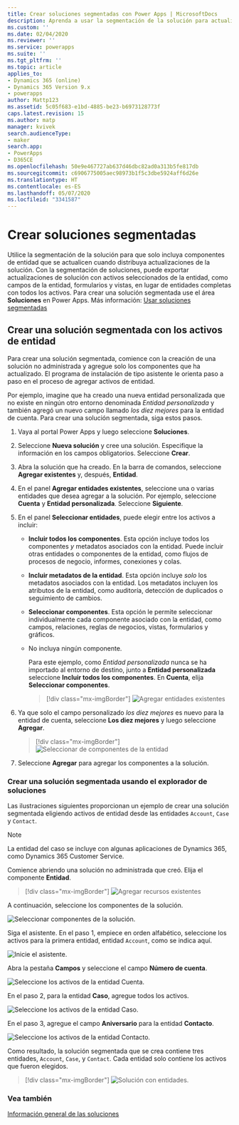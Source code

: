 ```yaml
---
title: Crear soluciones segmentadas con Power Apps | MicrosoftDocs
description: Aprenda a usar la segmentación de la solución para actualizar sus soluciones
ms.custom: ''
ms.date: 02/04/2020
ms.reviewer: ''
ms.service: powerapps
ms.suite: ''
ms.tgt_pltfrm: ''
ms.topic: article
applies_to:
- Dynamics 365 (online)
- Dynamics 365 Version 9.x
- powerapps
author: Mattp123
ms.assetid: 5c05f683-e1bd-4885-be23-b6973128773f
caps.latest.revision: 15
ms.author: matp
manager: kvivek
search.audienceType:
- maker
search.app:
- PowerApps
- D365CE
ms.openlocfilehash: 50e9e467727ab637d46dbc82ad0a313b5fe817db
ms.sourcegitcommit: c6906775005aec98973b1f5c3dbe5924aff6d26e
ms.translationtype: HT
ms.contentlocale: es-ES
ms.lasthandoff: 05/07/2020
ms.locfileid: "3341587"
---
```

# <a name="create-segmented-solutions"></a>Crear soluciones segmentadas 
Utilice la segmentación de la solución para que solo incluya componentes de entidad que se actualicen cuando distribuya actualizaciones de la solución. Con la segmentación de soluciones, puede exportar actualizaciones de solución con activos seleccionados de la entidad, como campos de la entidad, formularios y vistas, en lugar de entidades completas con todos los activos. Para crear una solución segmentada use el área **Soluciones** en Power Apps. Más información: [Usar soluciones segmentadas](/power-platform/alm/segmented-solutions-alm)

## <a name="create-a-segmented-solution-with-entity-assets"></a>Crear una solución segmentada con los activos de entidad 
 Para crear una solución segmentada, comience con la creación de una solución no administrada y agregue solo los componentes que ha actualizado. El programa de instalación de tipo asistente le orienta paso a paso en el proceso de agregar activos de entidad. 

Por ejemplo, imagine que ha creado una nueva entidad personalizada que no existe en ningún otro entorno denominada *Entidad personalizada* y también agregó un nuevo campo llamado *los diez mejores* para la entidad de cuenta. Para crear una solución segmentada, siga estos pasos. 
  
1. Vaya al portal Power Apps y luego seleccione **Soluciones**.  
  
2.  Seleccione **Nueva solución** y cree una solución. Especifique la información en los campos obligatorios. Seleccione **Crear**.  
  
3.  Abra la solución que ha creado. En la barra de comandos, seleccione **Agregar existentes** y, después, **Entidad**.  
  
4.  En el panel **Agregar entidades existentes**, seleccione una o varias entidades que desea agregar a la solución. Por ejemplo, seleccione **Cuenta** y **Entidad personalizada**. Seleccione **Siguiente**.  

5.  En el panel **Seleccionar entidades**, puede elegir entre los activos a incluir: 
    - **Incluir todos los componentes**. Esta opción incluye todos los componentes *y* metadatos asociados con la entidad. Puede incluir otras entidades o componentes de la entidad, como flujos de procesos de negocio, informes, conexiones y colas. 
    - **Incluir metadatos de la entidad**. Esta opción incluye *solo* los metadatos asociados con la entidad. Los metadatos incluyen los atributos de la entidad, como auditoría, detección de duplicados o seguimiento de cambios. 
    - **Seleccionar componentes**. Esta opción le permite seleccionar individualmente cada componente asociado con la entidad, como campos, relaciones, reglas de negocios, vistas, formularios y gráficos. 
    - No incluya ningún componente. 

      Para este ejemplo, como *Entidad personalizada* nunca se ha importado al entorno de destino, junto a **Entidad personalizada** seleccione **Incluir todos los componentes**. En **Cuenta**, elija **Seleccionar componentes**.  
      > [!div class="mx-imgBorder"] 
      > ![Agregar entidades existentes](media/add-existing-entities1.png)
  
6.  Ya que solo el campo personalizado *los diez mejores* es nuevo para la entidad de cuenta, seleccione **Los diez mejores** y luego seleccione **Agregar**.  
     > [!div class="mx-imgBorder"] 
     > ![Seleccionar de componentes de la entidad](media/add-existing-entities2.png)

7. Seleccione **Agregar** para agregar los componentes a la solución. 

### <a name="create-a-segmented-solution-using-solution-explorer"></a>Crear una solución segmentada usando el explorador de soluciones  
Las ilustraciones siguientes proporcionan un ejemplo de crear una solución segmentada eligiendo activos de entidad desde las entidades `Account`, `Case` y `Contact`.  

> [!NOTE]
> La entidad del caso se incluye con algunas aplicaciones de Dynamics 365, como Dynamics 365 Customer Service. 
  
Comience abriendo una solución no administrada que creó. Elija el componente **Entidad**.  

 > [!div class="mx-imgBorder"] 
 > ![Agregar recursos existentes](media/solution-segmentation-add-existing-resources-admin.png "Agregar recursos existentes")  
  
 A continuación, seleccione los componentes de la solución.  
  
 ![Seleccionar componentes de la solución.](media/solution-segmentation-select-components-admin.png "Seleccionar componentes de la solución.")  
  
 Siga el asistente. En el paso 1, empiece en orden alfabético, seleccione los activos para la primera entidad, entidad `Account`, como se indica aquí.  
  
 ![Inicie el asistente.](media/solution-segmentation-wizard-starts-admin.png "Inicie el asistente.")  
  
 Abra la pestaña **Campos** y seleccione el campo **Número de cuenta**.  
  
 ![Seleccione los activos de la entidad Cuenta.](media/solution-segmentation-select-account-assets-admin.png "Seleccione los activos de la entidad Cuenta.")  
  
 En el paso 2, para la entidad **Caso**, agregue todos los activos.  
  
 ![Seleccione los activos de la entidad Caso.](media/solution-segmentation-select-case-assets-admin.png "Seleccione los activos de la entidad Caso.")  
  
 En el paso 3, agregue el campo **Aniversario** para la entidad **Contacto**.  
  
 ![Seleccione los activos de la entidad Contacto.](media/solution-segmentation-select-contact-assets-admin.png "Seleccione los activos de la entidad Contacto.")  
  
 Como resultado, la solución segmentada que se crea contiene tres entidades, `Account`, `Case`, y `Contact`. Cada entidad solo contiene los activos que fueron elegidos.  
  
 > [!div class="mx-imgBorder"] 
 > ![Solución con entidades.](media/solution-segmentation-solution-entities-admin.png "Solución con entidades.")  
  
  
### <a name="see-also"></a>Vea también  
 [Información general de las soluciones](solutions-overview.md)



